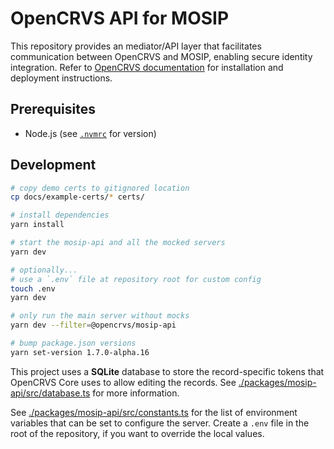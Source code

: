 # OpenCRVS API for MOSIP

This repository provides an mediator/API layer that facilitates communication between OpenCRVS and MOSIP, enabling secure identity integration. Refer to [OpenCRVS documentation](https://documentation.opencrvs.org/technology/interoperability/national-id-client) for installation and deployment instructions.

## Prerequisites

- Node.js (see [`.nvmrc`](./.nvmrc) for version)

## Development

```sh
# copy demo certs to gitignored location
cp docs/example-certs/* certs/

# install dependencies
yarn install

# start the mosip-api and all the mocked servers
yarn dev

# optionally...
# use a `.env` file at repository root for custom config
touch .env
yarn dev

# only run the main server without mocks
yarn dev --filter=@opencrvs/mosip-api

# bump package.json versions
yarn set-version 1.7.0-alpha.16
```

This project uses a **SQLite** database to store the record-specific tokens that OpenCRVS Core uses to allow editing the records. See [./packages/mosip-api/src/database.ts](./packages/mosip-api/src/database.ts) for more information.

See [./packages/mosip-api/src/constants.ts](./packages/mosip-api/src/constants.ts) for the list of environment variables that can be set to configure the server. Create a `.env` file in the root of the repository, if you want to override the local values.
